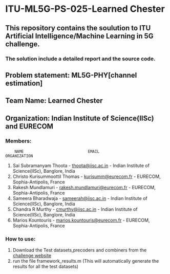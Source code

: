 # ITU-ML5G-PS-025-Learned Chester
## This repository contains the soulution to ITU Artificial Intelligence/Machine Learning in 5G challenge.
### The solution include a detailed report and the source code.
## Problem statement: ML5G-PHY[channel estimation]
## Team Name: Learned Chester
## Organization: Indian Institute of Science(IISc) and EURECOM
### Members:
        NAME                          	EMAIL                            ORGANIZATION
1. Sai Subramanyam Thoota          -  thoota@iisc.ac.in              - Indian Institute of Science(IISc), Banglore, India
2. Christo Kurisummoottil Thomas   -  kurisumm@eurecom.fr            - EURECOM, Sophia-Antipolis, France
3. Rakesh Mundlamuri               -  rakesh.mundlamuri@eurecom.fr   - EURECOM, Sophia-Antipolis, France
4. Sameera Bharadwaja              -  sameerah@iisc.ac.in            - Indian Institute of Science(IISc), Banglore, India
5. Chandra R Murthy                -  cmurthy@iisc.ac.in             - Indian Institute of Science(IISc), Banglore, India
6. Marios Kountouris               -  marios.kountouris@eurecom.fr   - EURECOM, Sophia-Antipolis, France

### How to use:
1. Download the Test datasets,precoders and combiners from the [challenge website](https://research.ece.ncsu.edu/ai5gchallenge/) 
2. run the file framework\_results.m (This will automatically generate the results for all the test datasets)


